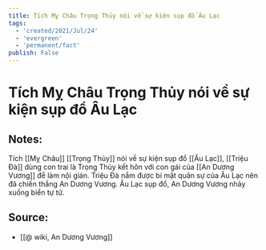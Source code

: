 ```yaml
---
title: Tích Mỵ Châu Trọng Thủy nói về sự kiện sụp đổ Âu Lạc
tags:
  - 'created/2021/Jul/24'
  - 'evergreen'
  - 'permanent/fact'
publish: False
---
```

# Tích Mỵ Châu Trọng Thủy nói về sự kiện sụp đổ Âu Lạc

## Notes:
Tích [[Mỵ Châu]] [[Trọng Thủy]] nói về sự kiện sụp đổ [[Âu Lạc]], [[Triệu Đà]] dùng con trai là Trọng Thủy kết hôn với con gái của [[An Dương Vương]] để làm nội gián. Triệu Đà nắm được bí mật quân sự của Âu Lạc nên đã chiến thắng An Dương Vương. Âu Lạc sụp đổ, An Dương Vương nhảy xuống biển tự tử.

## Source:
- [[@ wiki, An Dương Vương]]